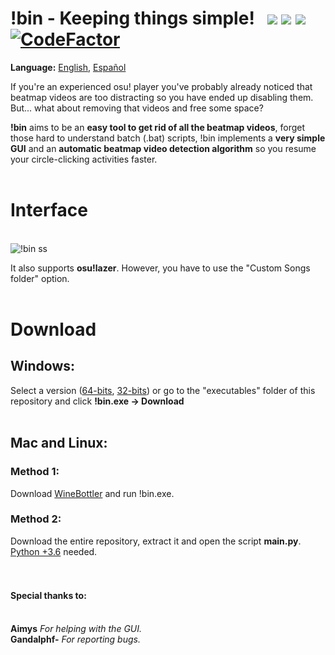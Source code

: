 # !bin - Keeping things simple! &nbsp; <img src="https://img.shields.io/badge/version-1.2-brightgreen"></img> <img src="https://img.shields.io/github/license/Axyss/-bin"></img> <img src="https://img.shields.io/badge/compatible-osu!lazer-ff69b4"></img> <a href="https://www.codefactor.io/repository/github/axyss/-bin/overview/master"><img src="https://www.codefactor.io/repository/github/axyss/-bin/badge/master" alt="CodeFactor" /></a>

<b>Language:</b> <a href="https://github.com/Axyss/-bin#bin---keeping-things-simple--v11">English</a>, <a href="https://github.com/Axyss/-bin/blob/master/README_es_ES.md#bin---keeping-things-simple--v11">Español</a>

If you're an experienced osu! player you've probably already noticed that beatmap videos are too distracting so you have ended up disabling them. 
But... what about removing that videos and free some space?

<b>!bin</b> aims to be an __easy tool to get rid of all the beatmap videos__, forget those hard to understand batch (.bat) scripts, !bin implements a __very simple GUI__ and an __automatic beatmap video detection algorithm__ so you resume your circle-clicking activities faster.
<br/>
<br/>
# Interface
<br/>![!bin ss](https://i.imgur.com/xeKsiqQ.png)

It also supports <b>osu!lazer</b>. However, you have to use the "Custom Songs folder" option.
<br/>
<br/>
# Download
<h2>Windows:</h2>
Select a version (<a href="https://github.com/Axyss/-bin/raw/master/executables/!bin_x64.exe">64-bits</a>, <a href="https://github.com/Axyss/-bin/raw/master/executables/!bin_x32.exe">32-bits</a>) or go to the "executables" folder of this repository and click  <b>!bin.exe -> Download</b><br/>
<br/>
<h2>Mac and Linux:</h2>
<h3>Method 1:</h3>
Download <a href="http://winebottler.kronenberg.org/">WineBottler</a> and run !bin.exe.
<h3>Method 2:</h3>
Download the entire repository, extract it and open the script <b>main.py</b>. <a href="https://www.python.org/downloads/">Python +3.6</a> needed.
<br/>&nbsp; 
<br/>&nbsp; <br/>
<h4>Special thanks to:</h4>
</br>
<b>Aimys</b> <i>For helping with the GUI.</i>
</br>
<b>Gandalphf-</b> <i>For reporting bugs.</i>
